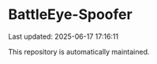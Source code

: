 # BattleEye-Spoofer

Last updated: 2025-06-17 17:16:11

This repository is automatically maintained.
